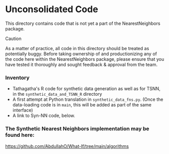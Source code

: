 # Unconsolidated Code
This directory contains code that is not yet a part of the NearestNeighbors package. 

> [!CAUTION]
> As a matter of practice, all code in this directory should be treated as potentially buggy. Before taking ownership of and productionizing any of the code here within the NearestNeighbors package, please ensure that you have tested it thoroughly and sought feedback & approval from the team.

### Inventory
- Tathagatha's R code for synthetic data generation as well as for TSNN, in the `synthetic_data_and_TSNN_R` directory
- A first attempt at Python translation in `synthetic_data_fns.py`. (Once the data-loading code is in `main`, this will be added as part of the same interface)
- A link to Syn-NN code, below. 


### The Synthetic Nearest Neighbors implementation may be found here:
https://github.com/AbdullahO/What-If/tree/main/algorithms